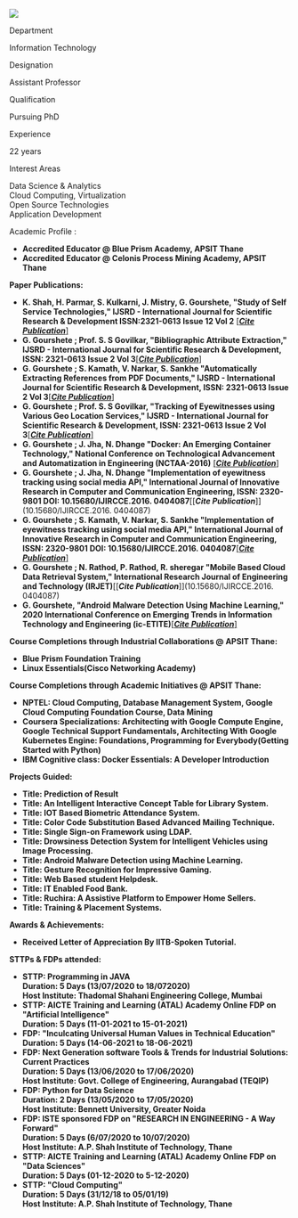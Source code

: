 [![](/sites/default/files/styles/faculty_images/public/2019-12/ganesh%20sir.png?itok=cK8B5CRR)](/sites/default/files/2019-12/ganesh%20sir.png)

Department

Information Technology

Designation

Assistant Professor

Qualification

Pursuing PhD

Experience

22 years

Interest Areas

Data Science & Analytics  
Cloud Computing, Virtualization  
Open Source Technologies  
Application Development

Academic Profile :

* **Accredited Educator @ Blue Prism Academy, APSIT Thane**
* **Accredited Educator @ Celonis Process Mining Academy, APSIT Thane**

**Paper Publications:**

* **K. Shah, H. Parmar, S. Kulkarni, J. Mistry, G. Gourshete, "Study of Self Service Technologies," IJSRD - International Journal for Scientific Research & Development ISSN:2321-0613 Issue 12 Vol 2** [[***Cite Publication***]](http://ijsrd.com/index.php?p=Archive&v=2&i=12&start=150)
* **G. Gourshete ; Prof. S. S Govilkar, "Bibliographic Attribute Extraction," IJSRD - International Journal for Scientific Research & Development, ISSN: 2321-0613 Issue 2 Vol 3**[[***Cite Publication***]](http://ijsrd.com/index.php?p=Archive&v=3&i=2&start=500)
* **G. Gourshete ; S. Kamath, V. Narkar, S. Sankhe "Automatically Extracting References from PDF Documents," IJSRD - International Journal for Scientific Research & Development, ISSN: 2321-0613 Issue 2 Vol 3**[[***Cite Publication***]](http://ijsrd.com/index.php?p=Archive&v=3&i=3&start=50)
* **G. Gourshete ; Prof. S. S Govilkar, "Tracking of Eyewitnesses using Various Geo Location Services," IJSRD - International Journal for Scientific Research & Development, ISSN: 2321-0613 Issue 2 Vol 3**[[***Cite Publication***]](http://www.ijsrd.com/C_Article.php?manuscript=NCTAAP110)
* **G. Gourshete ; J. Jha, N. Dhange "Docker: An Emerging Container Technology," National Conference on Technological Advancement and Automatization in Engineering (NCTAA-2016)** [[***Cite Publication***]](http://www.ijsrd.com/articles/NCTAAP026.pdf)
* **G. Gourshete ; J. Jha, N. Dhange "Implementation of eyewitness tracking using social media API," International Journal of Innovative Research in Computer and Communication Engineering, ISSN: 2320-9801 DOI: 10.15680/IJIRCCE.2016. 0404087**[[***Cite Publication***]](10.15680/IJIRCCE.2016. 0404087)
* **G. Gourshete ; S. Kamath, V. Narkar, S. Sankhe "Implementation of eyewitness tracking using social media API," International Journal of Innovative Research in Computer and Communication Engineering, ISSN: 2320-9801 DOI: 10.15680/IJIRCCE.2016. 0404087**[[***Cite Publication***]](http://ijircce.com/admin/main/storage/app/pdf/m57jVqi87tNf1fSrm8ecgiChmcWIXacpIxZITyhk.pdf)
* **G. Gourshete ; N. Rathod, P. Rathod, R. sheregar "Mobile Based Cloud Data Retrieval System," International Research Journal of Engineering and Technology (IRJET)**[[***Cite Publication***]](10.15680/IJIRCCE.2016. 0404087)
* **G. Gourshete, "Android Malware Detection Using Machine Learning," 2020 International Conference on Emerging Trends in Information Technology and Engineering (ic-ETITE)**[[***Cite Publication***]](https://ieeexplore.ieee.org/xpl/conhome/9070069/proceeding)

**Course Completions through Industrial Collaborations @ APSIT Thane:**

* **Blue Prism Foundation Training**
* **Linux Essentials(Cisco Networking Academy)**

**Course Completions through Academic Initiatives @ APSIT Thane:**

* **NPTEL: Cloud Computing, Database Management System, Google Cloud Computing Foundation Course, Data Mining**
* **Coursera Specializations: Architecting with Google Compute Engine, Google Technical Support Fundamentals, Architecting With Google Kubernetes Engine: Foundations, Programming for Everybody(Getting Started with Python)**
* **IBM Cognitive class: Docker Essentials: A Developer Introduction**

**Projects Guided:**

* **Title: Prediction of Result**
* **Title: An Intelligent Interactive Concept Table for Library System.**
* **Title: IOT Based Biometric Attendance System.**
* **Title: Color Code Substitution Based Advanced Mailing Technique.**
* **Title: Single Sign-on Framework using LDAP.**
* **Title: Drowsiness Detection System for Intelligent Vehicles using Image Processing.**
* **Title: Android Malware Detection using Machine Learning.**
* **Title: Gesture Recognition for Impressive Gaming.**
* **Title: Web Based student Helpdesk.**
* **Title: IT Enabled Food Bank.**
* **Title: Ruchira: A Assistive Platform to Empower Home Sellers.**
* **Title: Training & Placement Systems.**

**Awards & Achievements:**

* **Received Letter of Appreciation By IITB-Spoken Tutorial.**

**STTPs & FDPs attended:**

* **STTP: Programming in JAVA  
  Duration: 5 Days (13/07/2020 to 18/072020)  
  Host Institute: Thadomal Shahani Engineering College, Mumbai**
* **STTP: AICTE Training and Learning (ATAL) Academy Online FDP on "Artificial Intelligence"  
  Duration: 5 Days (11-01-2021 to 15-01-2021)**
* **FDP: "Inculcating Universal Human Values in Technical Education"  
  Duration: 5 Days (14-06-2021 to 18-06-2021)**
* **FDP: Next Generation software Tools & Trends for Industrial Solutions: Current Practices  
  Duration: 5 Days (13/06/2020 to 17/06/2020)  
  Host Institute: Govt. College of Engineering, Aurangabad (TEQIP)**
* **FDP: Python for Data Science  
  Duration: 2 Days (13/05/2020 to 17/05/2020)  
  Host Institute: Bennett University, Greater Noida**
* **FDP: ISTE sponsored FDP on "RESEARCH IN ENGINEERING - A Way Forward"  
  Duration: 5 Days (6/07/2020 to 10/07/2020)  
  Host Institute: A.P. Shah Institute of Technology, Thane**
* **STTP: AICTE Training and Learning (ATAL) Academy Online FDP on "Data Sciences"  
  Duration: 5 Days (01-12-2020 to 5-12-2020)**
* **STTP: "Cloud Computing"  
  Duration: 5 Days (31/12/18 to 05/01/19)  
  Host Institute: A.P. Shah Institute of Technology, Thane**